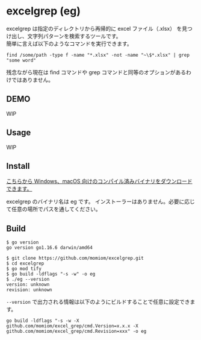 # excelgrep (eg)

excelgrep は指定のディレクトリから再帰的に excel ファイル（.xlsx） を見つけ出し、文字列パターンを検索するツールです。  
簡単に言えば以下のようなコマンドを実行できます。

```:sh
find /some/path -type f -name "*.xlsx" -not -name "~\$*.xlsx" | grep "some word"
```

残念ながら現在は find コマンドや grep コマンドと同等のオプションがあるわけではありません。  

## DEMO

WIP
## Usage

WIP

## Install

[こちらから Windows、macOS 向けのコンパイル済みバイナリをダウンロードできます。](https://github.com/momiom/excelgrep/releases)

excelgrep のバイナリ名は eg です。
インストーラーはありません。必要に応じて任意の場所でパスを通してください。

## Build

```
$ go version
go version go1.16.6 darwin/amd64

$ git clone https://github.com/momiom/excelgrep.git
$ cd excelgrep
$ go mod tify
$ go build -ldflags "-s -w" -o eg
$ ./eg --version
version: unknown
revision: unknown
```

`--version` で出力される情報は以下のようにビルドすることで任意に設定できます。
```
go build -ldflags "-s -w -X github.com/momiom/excel_grep/cmd.Version=x.x.x -X github.com/momiom/excel_grep/cmd.Revision=xxx" -o eg
```
